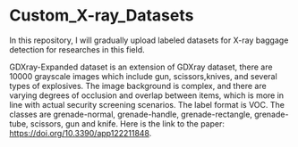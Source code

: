 # Custom_X-ray_Datasets
In this repository, I will gradually upload labeled datasets for X-ray baggage detection for researches in this field.

GDXray-Expanded dataset is an extension of GDXray dataset, there are 10000 grayscale images which include gun, scissors,knives, and several types of explosives. The image background is complex, and there are varying degrees of occlusion and overlap between items, which is more in line with actual security screening scenarios. The label format is VOC. The classes are grenade-normal, grenade-handle, grenade-rectangle, grenade-tube, scissors, gun and knife.
Here is the link to the paper: https://doi.org/10.3390/app122211848.
